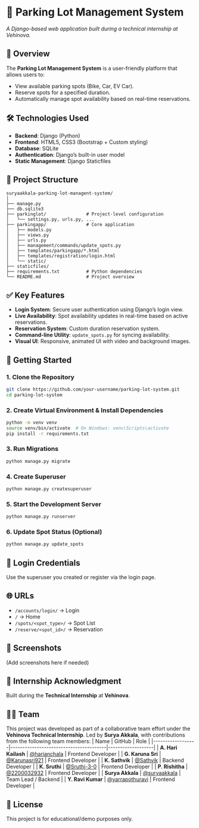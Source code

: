 # 🚗 Parking Lot Management System  
*A Django-based web application built during a technical internship at Vehinova.*

## 🧠 Overview
The **Parking Lot Management System** is a user-friendly platform that allows users to:
- View available parking spots (Bike, Car, EV Car).
- Reserve spots for a specified duration.
- Automatically manage spot availability based on real-time reservations.

## 🛠️ Technologies Used
- **Backend**: Django (Python)
- **Frontend**: HTML5, CSS3 (Bootstrap + Custom styling)
- **Database**: SQLite
- **Authentication**: Django’s built-in user model
- **Static Management**: Django Staticfiles

## 📁 Project Structure
```
suryaakkala-parking-lot-managent-system/
│
├── manage.py                  
├── db.sqlite3                 
├── parkinglot/               # Project-level configuration
│   └── settings.py, urls.py, ...
├── parkingapp/               # Core application
│   ├── models.py             
│   ├── views.py              
│   ├── urls.py               
│   ├── management/commands/update_spots.py
│   ├── templates/parkingapp/*.html
│   ├── templates/registration/login.html
│   └── static/
├── staticfiles/              
├── requirements.txt          # Python dependencies
└── README.md                 # Project overview
```

## ✅ Key Features
- **Login System**: Secure user authentication using Django’s login view.
- **Live Availability**: Spot availability updates in real-time based on active reservations.
- **Reservation System**: Custom duration reservation system.
- **Command-line Utility**: `update_spots.py` for syncing availability.
- **Visual UI**: Responsive, animated UI with video and background images.

## 🚀 Getting Started

### 1. Clone the Repository
```bash
git clone https://github.com/your-username/parking-lot-system.git
cd parking-lot-system
```

### 2. Create Virtual Environment & Install Dependencies
```bash
python -m venv venv
source venv/bin/activate  # On Windows: venv\Scripts\activate
pip install -r requirements.txt
```

### 3. Run Migrations
```bash
python manage.py migrate
```

### 4. Create Superuser
```bash
python manage.py createsuperuser
```

### 5. Start the Development Server
```bash
python manage.py runserver
```

### 6. Update Spot Status (Optional)
```bash
python manage.py update_spots
```

## 🔐 Login Credentials
Use the superuser you created or register via the login page.

## 🌐 URLs
- `/accounts/login/` → Login
- `/` → Home
- `/spots/<spot_type>/` → Spot List
- `/reserve/<spot_id>/` → Reservation

## 🎨 Screenshots
(Add screenshots here if needed)

## 🏢 Internship Acknowledgment
Built during the **Technical Internship** at **Vehinova**.

## 🧑‍💻 Team
This project was developed as part of a collaborative team effort under the **Vehinova Technical Internship**.
Led by **Surya Akkala**, with contributions from the following team members:
| Name             | GitHub                                 | Role              |
|------------------|----------------------------------------|-------------------|
| **A. Hari Kailash** | [@harianchala](https://github.com/harianchala) | Frontend Developer |
| **G. Karuna Sri** | [@Karunasri921](https://github.com/Karunasri921) | Frontend Developer |
| **K. Sathvik**    | [@Sathvik](https://github.com/sathvik) | Backend Developer |
| **K. Sruthi** | [@Sruthi-3-0](https://github.com/Sruthi-3-0) | Frontend Developer |
| **P. Rishitha** | [@2200032932](https://github.com/2200032932) | Frontend Developer |
| **Surya Akkala** | [@suryaakkala](https://github.com/suryaakkala) | Team Lead / Backend |
| **Y. Ravi Kumar** | [@yarrapothuravi](https://github.com/yarrapothuravi) | Frontend Developer |


## 📜 License
This project is for educational/demo purposes only.

